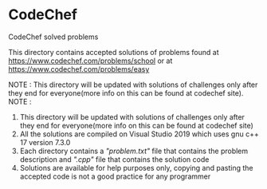 # CodeChef
CodeChef solved problems

This directory contains accepted solutions of problems found at https://www.codechef.com/problems/school or at https://www.codechef.com/problems/easy

NOTE : This directory will be updated with solutions of challenges only after they end for everyone(more info 
on this can be found at codechef site).
NOTE : 
1) This directory will be updated with solutions of challenges only after they end for everyone(more info 
on this can be found at codechef site)
2) All the solutions are compiled on Visual Studio 2019 which uses gnu c++ 17 version 7.3.0
3) Each directory contains a *"problem.txt"* file that contains the problem description and *".cpp"* file that contains the solution code
4) Solutions are available for help purposes only, copying and pasting the accepted code is not a good practice for any programmer
